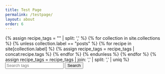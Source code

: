 ```yaml
---
title: Test Page
permalink: /testpage/
layout: about
order: 6
---
```


<html>
  <body>
    <div>
      {% assign recipe_tags = "" | split: ',' %}
      {% for collection in site.collections %}
        {% unless collection.label == "posts" %}
            {% for recipe in site[collection.label] %}
              {% assign recipe_tags = recipe_tags | concat:recipe.tags %}
            {% endfor %}
        {% endunless %}
      {% endfor %}
      {% assign recipe_tags = recipe_tags | join: ',' | split: ',' | uniq %}
      <input type="text" id="searchInput" placeholder="Search tags">
      <button type="submit" onclick="recipeSearch()" id="searchButton">Search</button>
      <p id="paragraph"></p>
      <script>
        function recipeSearch() {
          var input, filter, tags, i, txtValue;
          input = document.getElementById('searchInput');
          paragraph = document.getElementById('paragraph');
          filter = input.value.toLowerCase();
          tags = {{ recipe_tags | jsonify }};
          var recipes = [];
          var results = [];
          var directories = {{ site.collections | map: "directory" | jsonify }};
          var collections = {{ site.collections | map: "label" | jsonify }};
          for (i = 0; i < collections.length; i++) {
            collection = collections[i];
            var collectionRecipes = {{ site[collection] | map: "title" | jsonify }};
            for (var j = 0; j < collectionRecipes.length; j++) {
              recipes.push(collectionRecipes[j]);
            }
          }
          for (i = 0; i < tags.length; i++) {
            txtValue = tags[i];
              if (txtValue.toLowerCase().indexOf(filter) > -1) {
                results.push(txtValue);
            }
          }
          if (filter === "") {
              paragraph.innerText = "Nothing found";
              return;
          }
          paragraph.innerText = 'Recipes: ' + recipes.join(', ');
        }
      </script>
    </div>
  </body>
</html>
